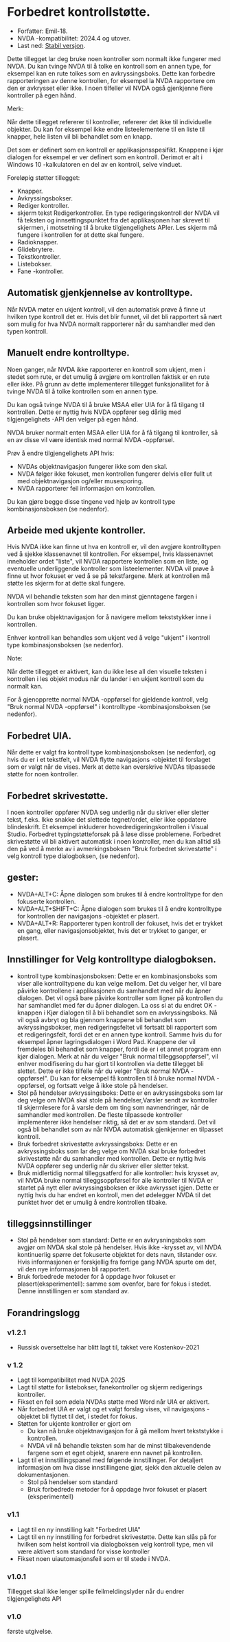 # Forbedret kontrollstøtte.
* Forfatter: Emil-18.
* NVDA -kompatibilitet: 2024.4 og utover.
* Last ned: [Stabil versjon](https://github.com/emil-18/enhanced-control-support/releases/download/v1.2.1/enhancedcontrolsupport-1.2.1.nvda-addon).

Dette tillegget lar deg bruke noen kontroller som normalt ikke fungerer med NVDA. Du kan tvinge NVDA til å tolke en kontroll som en annen type, for eksempel kan en rute tolkes som en avkryssingsboks. Dette kan forbedre rapporteringen av denne kontrollen, for eksempel la NVDA rapportere om den er avkrysset eller ikke. I noen tilfeller vil NVDA også gjenkjenne flere kontroller på egen hånd.

Merk:

Når dette tillegget refererer til kontroller, refererer det ikke til individuelle objekter. Du kan for eksempel ikke endre listeelementene til en liste til knapper, hele listen vil bli behandlet som en knapp.

Det som er definert som en kontroll er applikasjonsspesifikt. Knappene i kjør dialogen for eksempel er ver definert som en kontroll. Derimot er alt i Windows 10 -kalkulatoren en del av en kontroll, selve vinduet.

Foreløpig støtter tillegget:

* Knapper.
* Avkryssingsbokser.
* Rediger kontroller.
* skjerm tekst Redigerkontroller. En type redigeringskontroll der NVDA vil få teksten og innsettingspunktet fra det applikasjonen har skrevet til skjermen, i motsetning til å bruke tilgjengelighets APIer. Les skjerm må fungere i kontrollen for at dette skal fungere.
* Radioknapper.
* Glidebrytere.
* Tekstkontroller.
* Listebokser.
* Fane -kontroller.
## Automatisk gjenkjennelse av kontrolltype.

Når NVDA møter en ukjent kontroll, vil den automatisk prøve å finne ut hvilken type kontroll det er. Hvis det blir funnet, vil det bli rapportert så nært som mulig for hva NVDA normalt rapporterer når du samhandler med den typen kontroll.

## Manuelt endre kontrolltype.

Noen ganger, når NVDA ikke rapporterer en kontroll som ukjent, men i stedet som rute, er det umulig å avgjøre om kontrollen faktisk er en rute eller ikke. På grunn av dette implementerer tillegget funksjonallitet for å tvinge NVDA til å tolke kontrollen som en annen type.

Du kan også tvinge NVDA til å bruke MSAA eller UIA for å få tilgang til kontrollen. Dette er nyttig hvis NVDA oppfører seg dårlig med tilgjengelighets -API den velger på egen hånd.

NVDA bruker normalt enten MSAA eller UIA for å få tilgang til kontroller, så en av disse vil være identisk med normal NVDA -oppførsel.

Prøv å endre tilgjengelighets API hvis:

* NVDAs objektnavigasjon fungerer ikke som den skal.
* NVDA følger ikke fokuset, men kontrollen fungerer delvis eller fullt ut med objektnavigasjon og/eller musesporing.
* NVDA rapporterer feil informasjon om kontrollen.

Du kan gjøre begge disse tingene ved hjelp av kontroll type kombinasjonsboksen (se nedenfor).

## Arbeide med ukjente kontroller.

Hvis NVDA ikke kan finne ut hva en kontroll er, vil den avgjøre kontrolltypen ved å sjekke klassenavnet til kontrollen. For eksempel, hvis klassenavnet inneholder ordet "liste", vil NVDA rapportere kontrollen som en liste, og eventuelle underliggende kontroller som listeelementer. NVDA vil prøve å finne ut hvor fokuset er ved å se på tekstfargene. Merk at kontrollen må støtte les skjerm for at dette skal fungere.

NVDA vil behandle teksten som har den minst gjenntagene fargen i kontrollen som hvor fokuset ligger.

Du kan bruke objektnavigasjon for å navigere mellom tekststykker inne i kontrollen.

Enhver kontroll kan behandles som ukjent ved å velge "ukjent" i kontroll type kombinasjonsboksen (se nedenfor).



Note:

Når dette tillegget er aktivert, kan du ikke lese all den visuelle teksten i kontrollen i les objekt modus når du lander i en ukjent kontroll som du normalt kan.

For å gjenopprette normal NVDA -oppførsel for gjeldende kontroll, velg "Bruk normal NVDA -oppførsel" i kontrolltype -kombinasjonsboksen (se nedenfor).

## Forbedret UIA.

Når dette er valgt fra kontroll type kombinasjonsboksen (se nedenfor), og hvis du er i et tekstfelt, vil NVDA flytte navigasjons -objektet til forslaget som er valgt når de vises.
Merk at dette kan overskrive NVDAs tilpassede støtte for noen kontroller.

## Forbedret skrivestøtte.

I noen kontroller oppfører NVDA seg underlig når du skriver eller sletter tekst, f.eks. Ikke snakke det slettede tegnet/ordet, eller ikke oppdatere blindeskrift. Et eksempel inkluderer hovedredigeringskontrollen i Visual Studio. Forbedret typingstøtteforsøk på å løse disse problemene.
Forbedret skrivestøtte vil bli aktivert automatisk i noen kontroller, men du kan alltid slå den på ved å merke av i avmerkingsboksen "Bruk forbedret skrivestøtte" i velg kontroll type dialogboksen, (se nedenfor).

## gester:

* NVDA+ALT+C: Åpne dialogen som brukes til å endre kontrolltype for den fokuserte kontrollen.
* NVDA+ALT+SHIFT+C: Åpne dialogen som brukes til å endre kontrolltype for kontrollen der navigasjons -objektet er plasert.
* NVDA+ALT+R: Rapporterer typen kontroll der fokuset, hvis det er trykket en gang, eller navigasjonsobjektet, hvis det er trykket to ganger, er plasert.
## Innstillinger for Velg kontrolltype dialogboksen.

* kontroll type kombinasjonsboksen:
Dette er en kombinasjonsboks som viser alle kontrolltypene du kan velge mellom.
Det du velger her, vil bare påvirke kontrollene i applikasjonen du samhandlet med når du åpner dialogen.
Det vil også bare påvirke kontroller som ligner på kontrollen du har samhandlet med før du åpner dialogen.
La oss si at du endret OK -knappen i Kjør dialogen til å bli behandlet som en avkryssingsboks.
Nå vil også avbryt og bla gjennom knappene bli behandlet som avkryssingsbokser, men redigeringsfeltet vil fortsatt bli rapportert som et redigeringsfelt, fordi det er en annen type kontroll.
Samme hvis du for eksempel åpner lagringsdialogen i Word Pad. Knappene der vil fremdeles bli behandlet som knapper, fordi de er i et annet program enn kjør dialogen.
Merk at når du velger "Bruk normal tilleggsoppførsel", vil enhver modifisering du har gjort til kontrollen via dette tillegget bli slettet.
Dette er ikke tilfelle når du velger "Bruk normal NVDA -oppførsel". Du kan for eksempel få kontrollen til å bruke normal NVDA -oppførsel, og fortsatt velge å ikke stole på hendelser.
* Stol på hendelser avkryssingsboks:
Dette er en avkryssingsboks som lar deg velge om NVDA skal stole på hendelser,Varsler sendt av kontroller til skjermlesere for å varsle dem om ting som navnendringer, når de samhandler med kontrollen. De fleste tilpassede kontroller implementerer ikke hendelser riktig, så det er av som standard.
Det vil også bli behandlet som av når NVDA automatisk gjenkjenner en tilpasset kontroll.
* Bruk forbedret skrivestøtte avkryssingsboks:
Dette er en avkryssingsboks som lar deg velge om NVDA skal bruke forbedret skrivestøtte når du samhandler med kontrollen.
Dette er nyttig hvis NVDA oppfører seg underlig når du skriver eller sletter tekst.
* Bruk midlertidig normal tilleggsatferd for alle kontroller:
hvis krysset av, vil NVDA bruke normal tilleggsoppførsel for alle kontroller til NVDA er startet på nytt eller avkryssingsboksen er ikke avkrysset igjen. Dette er nyttig hvis du har endret en kontroll, men det ødelegger NVDA til det punktet hvor det er umulig å endre kontrollen tilbake.
## tilleggsinnstillinger

* Stol på hendelser som standard: Dette er en avkrysningsboks som avgjør om NVDA skal stole på hendelser. Hvis ikke -krysset av, vil NVDA kontinuerlig spørre det fokuserte objektet for dets navn, tilstander osv. Hvis informasjonen er forskjellig fra forrige gang NVDA spurte om det, vil den nye informasjonen bli rapportert.
* Bruk forbedrede metoder for å oppdage hvor fokuset er plasert(eksperimentell): samme som ovenfor, bare for fokus i stedet. Denne innstillingen er som standard av.
## Forandringslogg
### v1.2.1
* Russisk oversettelse har blitt lagt til, takket vere Kostenkov-2021
### v 1.2
* Lagt til kompatibilitet med NVDA 2025
* Lagt til støtte for listebokser, fanekontroller og skjerm redigerings kontroller.
* Fikset en feil som ødela NVDAs støtte med Word når UIA er aktivert.
* Når forbedret UIA er valgt og et valgt forslag vises, vil navigasjons -objektet bli flyttet til det, i stedet for fokus.
* Støtten for ukjente kontroller er gjort om
    * Du kan nå bruke objektnavigasjon for å gå mellom hvert tekststykke i kontrollen.
    * NVDA vil nå behandle teksten som har de minst tilbakevendende fargene som et eget objekt, snarere enn navnet på kontrollen.
* Lagt til et innstillingspanel med følgende innstillinger. For detaljert informasjon om hva disse innstillingene gjør, sjekk den aktuelle delen av dokumentasjonen.
    * Stol på hendelser som standard
    * Bruk forbedrede metoder for å oppdage hvor fokuset er plasert (eksperimentell)

### v1.1

* Lagt til en ny innstilling kalt "Forbedret UIA"
* Lagt til en ny innstilling for forbedret skrivestøtte. Dette kan slås på for hvilken som helst kontroll via dialogboksen velg kontroll type, men vil være aktivert som standard for visse kontroller
* Fikset noen uiautomasjonsfeil som er til stede i NVDA.
### v1.0.1

Tillegget skal ikke lenger spille feilmeldingslyder når du endrer tilgjengelighets API
### v1.0
 første utgivelse.